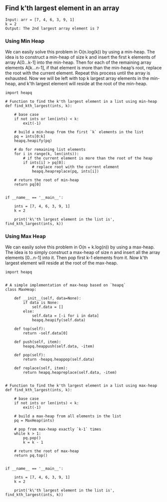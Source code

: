 ## Find k’th largest element in an array
```
Input: arr = [7, 4, 6, 3, 9, 1]
k = 2 
Output: The 2nd largest array element is 7

```
### Using Min Heap
We can easily solve this problem in O(n.log(k)) by using a min-heap. The idea is to construct a min-heap of size k and insert the first k elements of array A[0…k-1] into the min-heap. Then for each of the remaining array elements A[k…n-1], if that element is more than the min-heap’s root, replace the root with the current element. Repeat this process until the array is exhausted. Now we will be left with top k largest array elements in the min-heap, and k'th largest element will reside at the root of the min-heap.
```
import heapq
 
# Function to find the k'th largest element in a list using min-heap
def find_kth_largest(ints, k):
 
    # base case
    if not ints or len(ints) < k:
        exit(-1)
 
    # build a min-heap from the first `k` elements in the list
    pq = ints[0:k]
    heapq.heapify(pq)
 
    # do for remaining list elements
    for i in range(k, len(ints)):
        # if the current element is more than the root of the heap
        if ints[i] > pq[0]:
            # replace root with the current element
            heapq.heapreplace(pq, ints[i])
 
    # return the root of min-heap
    return pq[0]
 
 
if __name__ == '__main__':
 
    ints = [7, 4, 6, 3, 9, 1]
    k = 2
 
    print('k\'th largest element in the list is', find_kth_largest(ints, k))
```
### Using Max Heap
We can easily solve this problem in O(n + k.log(n)) by using a max-heap. The idea is to simply construct a max-heap of size n and insert all the array elements [0…n-1] into it. Then pop first k-1 elements from it. Now k'th largest element will reside at the root of the max-heap.
```
import heapq
 
 
# A simple implementation of max-heap based on `heapq`
class MaxHeap:
 
    def __init__(self, data=None):
        if data is None:
            self.data = []
        else:
            self.data = [-i for i in data]
            heapq.heapify(self.data)
 
    def top(self):
        return -self.data[0]
 
    def push(self, item):
        heapq.heappush(self.data, -item)
 
    def pop(self):
        return -heapq.heappop(self.data)
 
    def replace(self, item):
        return heapq.heapreplace(self.data, -item)
 
 
# Function to find the k'th largest element in a list using max-heap
def find_kth_largest(ints, k):
 
    # base case
    if not ints or len(ints) < k:
        exit(-1)
 
    # build a max-heap from all elements in the list
    pq = MaxHeap(ints)
 
    # pop from max-heap exactly `k-1` times
    while k > 1:
        pq.pop()
        k = k - 1
 
    # return the root of max-heap
    return pq.top()
 
 
if __name__ == '__main__':
 
    ints = [7, 4, 6, 3, 9, 1]
    k = 2
 
    print('k\'th largest element in the list is', find_kth_largest(ints, k))
```